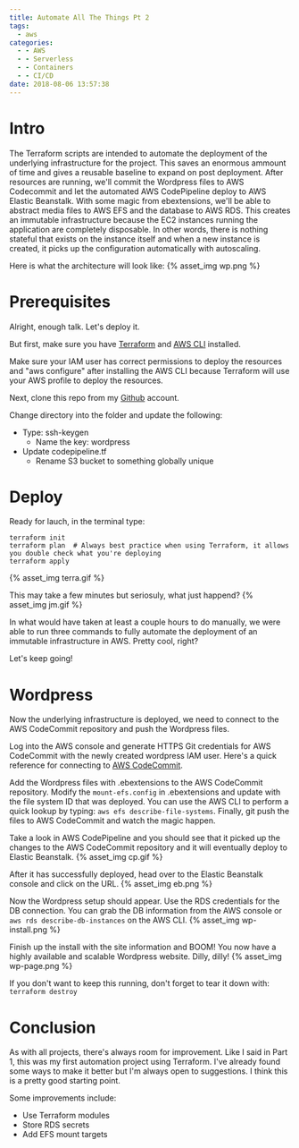 ```yaml
---
title: Automate All The Things Pt 2
tags:
  - aws
categories:
  - - AWS
  - - Serverless
  - - Containers
  - - CI/CD
date: 2018-08-06 13:57:38
---
```



# Intro
The Terraform scripts are intended to automate the deployment of the underlying infrastructure for the project. This saves an enormous ammount of time and gives a reusable baseline to expand on post deployment. After resources are running, we'll commit the Wordpress files to AWS Codecommit and let the automated AWS CodePipeline deploy to AWS Elastic Beanstalk. With some magic from ebextensions, we'll be able to abstract media files to AWS EFS and the database to AWS RDS. This creates an immutable infrastructure because the EC2 instances running the application are completely disposable. In other words, there is nothing stateful that exists on the instance itself and when a new instance is created, it picks up the configuration automatically with autoscaling.

Here is what the architecture will look like:
{% asset_img wp.png %}

# Prerequisites
Alright, enough talk. Let's deploy it. 

But first, make sure you have [Terraform](https://www.terraform.io/) and [AWS CLI](https://aws.amazon.com/cli/) installed.

Make sure your IAM user has correct permissions to deploy the resources and "aws configure" after installing the AWS CLI because Terraform will use your AWS profile to deploy the resources. 

Next, clone this repo from my [Github](https://github.com/bgreengo/wordpress-aws-terraform-automation) account. 

Change directory into the folder and update the following:
- Type: ssh-keygen 
  - Name the key: wordpress
- Update codepipeline.tf 
  - Rename S3 bucket to something globally unique

# Deploy
Ready for lauch, in the terminal type:
```
terraform init
terraform plan  # Always best practice when using Terraform, it allows you double check what you're deploying
terraform apply
```
{% asset_img terra.gif %}

This may take a few minutes but seriosuly, what just happend?
{% asset_img jm.gif %}

In what would have taken at least a couple hours to do manually, we were able to run three commands to fully automate the deployment of an immutable infrastructure in AWS. Pretty cool, right?

Let's keep going!

# Wordpress
Now the underlying infrastructure is deployed, we need to connect to the AWS CodeCommit repository and push the Wordpress files. 

Log into the AWS console and generate HTTPS Git credentials for AWS CodeCommit with the newly created wordpress IAM user. Here's a quick reference for connecting to [AWS CodeCommit](https://docs.aws.amazon.com/codecommit/latest/userguide/how-to-connect.html). 

Add the Wordpress files with .ebextensions to the AWS CodeCommit repository. Modify the ```mount-efs.config``` in .ebextensions and update with the file system ID that was deployed. You can use the AWS CLI to perform a quick lookup by typing: ```aws efs describe-file-systems```. Finally, git push the files to AWS CodeCommit and watch the magic happen.

Take a look in AWS CodePipeline and you should see that it picked up the changes to the AWS CodeCommit repository and it will eventually deploy to Elastic Beanstalk.
{% asset_img cp.gif %}

After it has successfully deployed, head over to the Elastic Beanstalk console and click on the URL.
{% asset_img eb.png %}

Now the Wordpress setup should appear. Use the RDS credentials for the DB connection. You can grab the DB information from the AWS console or ```aws rds describe-db-instances``` on the AWS CLI. 
{% asset_img wp-install.png %}

Finish up the install with the site information and BOOM! You now have a highly available and scalable Wordpress website. Dilly, dilly!
{% asset_img wp-page.png %}

If you don't want to keep this running, don't forget to tear it down with:
```terraform destroy```

# Conclusion
As with all projects, there's always room for improvement. Like I said in Part 1, this was my first automation project using Terraform. I've already found some ways to make it better but I'm always open to suggestions. I think this is a pretty good starting point.

Some improvements include:
- Use Terraform modules 
- Store RDS secrets
- Add EFS mount targets
